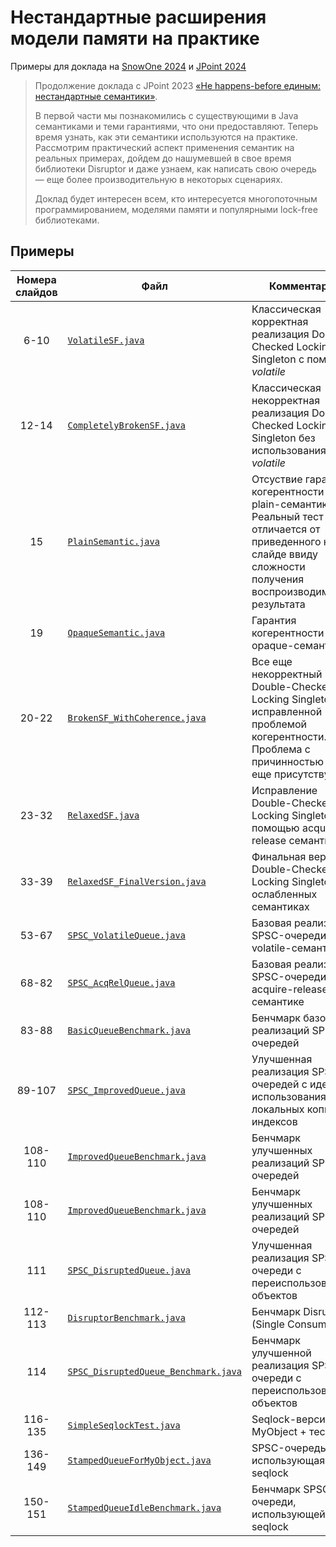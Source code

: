 # Нестандартные расширения модели памяти на практике

Примеры для доклада на [SnowOne 2024](https://snowone.ru/2024/speakers/alantsov)
и [JPoint 2024](https://jpoint.ru/talks/8f68169b548b4e29b2caeb664c05ef66/)

> Продолжение доклада с JPoint
> 2023 [«Не happens-before единым: нестандартные семантики»](https://www.youtube.com/watch?v=UZbPOtEgcoY).
>
>В первой части мы познакомились с существующими в Java семантиками и теми гарантиями, что они предоставляют. Теперь
> время узнать, как эти семантики используются на практике. Рассмотрим практический аспект применения семантик на
> реальных
> примерах, дойдем до нашумевшей в свое время библиотеки Disruptor и даже узнаем, как написать свою очередь — еще более
> производительную в некоторых сценариях.
>
>Доклад будет интересен всем, кто интересуется многопоточным программированием, моделями памяти и популярными lock-free
> библиотеками.
>
>

## Примеры

| Номера слайдов | Файл                                                                                                                 | Комментарий                                                                                                                                                    |
|:--------------:|----------------------------------------------------------------------------------------------------------------------|----------------------------------------------------------------------------------------------------------------------------------------------------------------|
|      6-10      | [`VolatileSF.java`](./src/jcstress/java/io/github/lantalex/singleton/VolatileSF.java)                                | Классическая корректная реализация Double-Checked Locking Singleton с помощью _volatile_                                                                       |
|     12-14      | [`CompletelyBrokenSF.java`](./src/jcstress/java/io/github/lantalex/singleton/CompletelyBrokenSF.java)                | Классическая некорректная реализация Double-Checked Locking Singleton без использования _volatile_                                                             |
|       15       | [`PlainSemantic.java`](./src/jcstress/java/io/github/lantalex/coherence/PlainSemantic.java)                          | Отсуствие гарантии когерентности для plain-семантики. Реальный тест отличается от приведенного на слайде ввиду сложности получения воспроизводимого результата |
|       19       | [`OpaqueSemantic.java`](./src/jcstress/java/io/github/lantalex/coherence/OpaqueSemantic.java)                        | Гарантия когерентности для opaque-семантики.                                                                                                                   |
|     20-22      | [`BrokenSF_WithCoherence.java`](./src/jcstress/java/io/github/lantalex/singleton/BrokenSF_WithCoherence.java)        | Все еще некорректный Double-Checked Locking Singleton с исправленной проблемой когерентности. Проблема с причинностью все еще присутствует.                    |
|     23-32      | [`RelaxedSF.java`](./src/jcstress/java/io/github/lantalex/singleton/RelaxedSF.java)                                  | Исправление Double-Checked Locking Singleton с помощью acquire-release семантики                                                                               |
|     33-39      | [`RelaxedSF_FinalVersion.java`](./src/jcstress/java/io/github/lantalex/singleton/RelaxedSF_FinalVersion.java)        | Финальная версия Double-Checked Locking Singleton на ослабленных семантиках                                                                                    |
|     53-67      | [`SPSC_VolatileQueue.java`](./src/main/java/io/github/lantalex/queue/spsc/basic/SPSC_VolatileQueue.java)             | Базовая реализация SPSC-очереди на volatile-семантике                                                                                                          |
|     68-82      | [`SPSC_AcqRelQueue.java`](./src/main/java/io/github/lantalex/queue/spsc/basic/SPSC_AcqRelQueue.java)                 | Базовая реализация SPSC-очереди на acquire-release семантике                                                                                                   |
|     83-88      | [`BasicQueueBenchmark.java`](./src/jmh/java/io/github/lantalex/BasicQueueBenchmark.java)                             | Бенчмарк базовых реализаций SPSC-очередей                                                                                                                      |
|     89-107     | [`SPSC_ImprovedQueue.java`](./src/main/java/io/github/lantalex/queue/spsc/improved/SPSC_ImprovedQueue.java)          | Улучшенная реализация SPSC-очередей с идеей использования локальных копий индексов                                                                             |
|    108-110     | [`ImprovedQueueBenchmark.java`](./src/jmh/java/io/github/lantalex/ImprovedQueueBenchmark.java)                       | Бенчмарк улучшенных реализаций SPSC-очередей                                                                                                                   |
|    108-110     | [`ImprovedQueueBenchmark.java`](./src/jmh/java/io/github/lantalex/ImprovedQueueBenchmark.java)                       | Бенчмарк улучшенных реализаций SPSC-очередей                                                                                                                   |
|      111       | [`SPSC_DisruptedQueue.java`](./src/main/java/io/github/lantalex/queue/spsc/SPSC_DisruptedQueue.java)                 | Улучшенная реализация SPSC-очереди с переиспользованием объектов                                                                                               |
|    112-113     | [`DisruptorBenchmark.java`](./src/jmh/java/io/github/lantalex/DisruptorBenchmark.java)                               | Бенчмарк Disruptor (Single Consumer)                                                                                                                           |
|      114       | [`SPSC_DisruptedQueue_Benchmark.java`](./src/jmh/java/io/github/lantalex/SPSC_DisruptedQueue_Benchmark.java)         | Бенчмарк улучшенной реализация SPSC-очереди с переиспользованием объектов                                                                                      |
|    116-135     | [`SimpleSeqlockTest.java`](./src/jcstress/java/io/github/lantalex/seqlock/SimpleSeqlockTest.java)                    | Seqlock-версия MyObject + тест                                                                                                                                 |
|    136-149     | [`StampedQueueForMyObject.java`](./src/main/java/io/github/lantalex/queue/spsc/seqlock/StampedQueueForMyObject.java) | SPSC-очередь, использующая seqlock                                                                                                                             |
|    150-151     | [`StampedQueueIdleBenchmark.java`](./src/jmh/java/io/github/lantalex/StampedQueueIdleBenchmark.java)                 | Бенчмарк SPSC-очереди, использующей seqlock                                                                                                                    |
